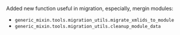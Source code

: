 Added new function useful in migration, especially, mergin modules:
- `generic_mixin.tools.migration_utils.migrate_xmlids_to_module`
- `generic_mixin.tools.migration_utils.cleanup_module_data`
